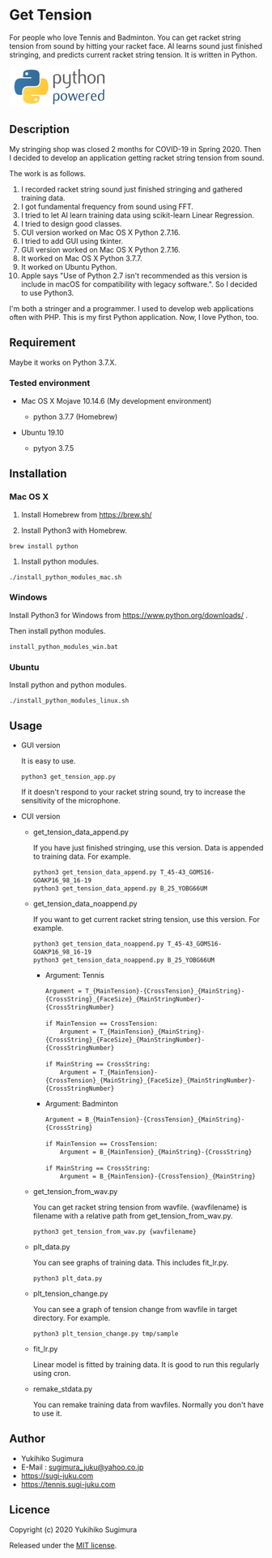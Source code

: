 # Get Tension

For people who love Tennis and Badminton.
You can get racket string tension from sound by hitting your racket face.
AI learns sound just finished stringing, and predicts current racket string tension.
It is written in Python.

![python powered](https://raw.githubusercontent.com/sugi-juku/get-tension/master/python-powered-w-200x80.png)

## Description

My stringing shop was closed 2 months for COVID-19 in Spring 2020.
Then I decided to develop an application getting racket string tension from sound.

The work is as follows.

1. I recorded racket string sound just finished stringing and gathered training data.
1. I got fundamental frequency from sound using FFT.
1. I tried to let AI learn training data using scikit-learn Linear Regression.
1. I tried to design good classes.
1. CUI version worked on Mac OS X Python 2.7.16.
1. I tried to add GUI using tkinter.
1. GUI version worked on Mac OS X Python 2.7.16.
1. It worked on Mac OS X Python 3.7.7.
1. It worked on Ubuntu Python.
1. Apple says "Use of Python 2.7 isn\'t recommended as this version is include in macOS for compatibility with legacy software.". So I decided to use Python3.

I\'m both a stringer and a programmer.
I used to develop web applications often with PHP.
This is my first Python application.
Now, I love Python, too.

## Requirement

Maybe it works on Python 3.7.X.

### Tested environment

* Mac OS X  Mojave 10.14.6 (My development environment)

    * python 3.7.7 (Homebrew)

* Ubuntu 19.10

    * pytyon 3.7.5

## Installation

### Mac OS X

1. Install Homebrew from https://brew.sh/

1. Install Python3 with Homebrew.

```
brew install python
```

1. Install python modules.

```
./install_python_modules_mac.sh
```

### Windows

Install Python3 for Windows from https://www.python.org/downloads/ .

Then install python modules.

```
install_python_modules_win.bat
```

### Ubuntu

Install python and python modules.

```
./install_python_modules_linux.sh
```

## Usage

- GUI version

    It is easy to use.

    ```
    python3 get_tension_app.py
    ```

    If it doesn't respond to your racket string sound, try to increase the sensitivity of the microphone.

- CUI version

    - get_tension_data_append.py

        If you have just finished stringing, use this version.
        Data is appended to training data.
        For example.

        ```
        python3 get_tension_data_append.py T_45-43_GOMS16-GOAKP16_98_16-19
        python3 get_tension_data_append.py B_25_YOBG66UM
        ```
    - get_tension_data_noappend.py

        If you want to get current racket string tension, use this version.
        For example.

        ```
        python3 get_tension_data_noappend.py T_45-43_GOMS16-GOAKP16_98_16-19
        python3 get_tension_data_noappend.py B_25_YOBG66UM
        ```

        - Argument: Tennis

            ```
            Argument = T_{MainTension}-{CrossTension}_{MainString}-{CrossString}_{FaceSize}_{MainStringNumber}-{CrossStringNumber}

            if MainTension == CrossTension:
                Argument = T_{MainTension}_{MainString}-{CrossString}_{FaceSize}_{MainStringNumber}-{CrossStringNumber}

            if MainString == CrossString:
                Argument = T_{MainTension}-{CrossTension}_{MainString}_{FaceSize}_{MainStringNumber}-{CrossStringNumber}
            ```

        - Argument: Badminton

            ```
            Argument = B_{MainTension}-{CrossTension}_{MainString}-{CrossString}

            if MainTension == CrossTension:
                Argument = B_{MainTension}_{MainString}-{CrossString}
            
            if MainString == CrossString:
                Argument = B_{MainTension}-{CrossTension}_{MainString}
            ```

    - get_tension_from_wav.py

        You can get racket string tension from wavfile.
        {wavfilename} is filename with a relative path from get_tension_from_wav.py.

        ```
        python3 get_tension_from_wav.py {wavfilename}
        ```

    - plt_data.py

        You can see graphs of training data.
        This includes fit_lr.py.

        ```
        python3 plt_data.py
        ```

    - plt_tension_change.py

        You can see a graph of tension change from wavfile in target directory.
        For example.

        ```
        python3 plt_tension_change.py tmp/sample
        ```

    - fit_lr.py

        Linear model is fitted by training data.
        It is good to run this regularly using cron.

    - remake_stdata.py

        You can remake training data from wavfiles.
        Normally you don\'t have to use it.


## Author

* Yukihiko Sugimura
* E-Mail : sugimura_juku@yahoo.co.jp
* https://sugi-juku.com
* https://tennis.sugi-juku.com

## Licence

Copyright (c) 2020 Yukihiko Sugimura

Released under the [MIT license](https://opensource.org/licenses/mit-license.php).
